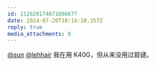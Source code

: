 ```yaml
---
id: 112820174871086677
date: 2024-07-20T18:14:10.357Z
reply: true
media_attachments: 0
---
```


[@sun](https://jiong.us/@sun) [@lehhair](https://misskey.lehhair.net/@lehhair) 我在用 K40G，但从来没用过肩键。


